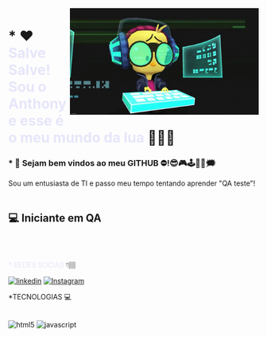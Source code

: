 <img src = "0a10af70-6cbf-46df-9071-0ff586a3b1d6.gif " width = "380px" align = "right" >
<h1>* ❤ <font color = "#E6E6FA"> Salve Salve! Sou o Anthony e esse é o meu mundo da lua </font> 🤖👨‍🚀</h1>
<h3>* 👾 Sejam bem vindos ao meu GITHUB ⛔!😎🎮🕹🎲💭🗯</h3>

Sou um entusiasta de TI e passo meu tempo tentando aprender "QA teste"!
<br></br>
<h2>💻 Iniciante em QA</h2>
<br></br>

<FONT COLOR = "#E6E6FA"> * REDES SOCIAS </FONT>👇🏽

[![linkedin](https://img.shields.io/badge/LinkedIn-0077B5?style=for-the-badge&logo=linkedin&logoColor=white)](https://www.linkedin.com/in/anthonydouglas88)
[![Instagram](https://img.shields.io/badge/Instagram-E4405F?style=for-the-badge&logo=instagram&logoColor=white)](https://www.instagram.com/anthony_paixao88/)

*TECNOLOGIAS 💻

<div style="display: inline_block"><br/>
<img align="center" alt="html5" src="https://img.shields.io/badge/HTML5-E34F26?style=for-the-badge&logo=html5&logoColor=white" />
<img align="center" alt="javascript" src= "https://img.shields.io/badge/JavaScript-F7DF1E?style=for-the-badge&logo=javascript&logoColor=black" />
  


<div>


